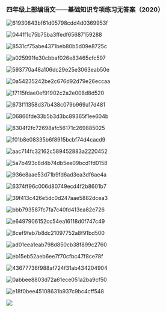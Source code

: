 ﻿---
layout: post
tags: [教学复习]
author: lqq
---

### 四年级上部编语文——基础知识专项练习无答案（2020）

![61930843bf61d05798cdd4d0369953f](https://xintd.github.io/lqq/images/lqq/a/Aspose.Words.c70d5853-18e5-43a1-88b5-b474d974de1a.001.jpeg)

![044ff1c75b75ba3ffedf65687159288](https://xintd.github.io/lqq/images/lqq/a/Aspose.Words.c70d5853-18e5-43a1-88b5-b474d974de1a.002.jpeg)

![8531cf75abe4371beb80b5d09e8725c](https://xintd.github.io/lqq/images/lqq/a/Aspose.Words.c70d5853-18e5-43a1-88b5-b474d974de1a.003.jpeg)

![a025991fe30cbbaf026e83465cfc597](https://xintd.github.io/lqq/images/lqq/a/Aspose.Words.c70d5853-18e5-43a1-88b5-b474d974de1a.004.jpeg)

![593770a48a106dc29e25e3063eab50e](https://xintd.github.io/lqq/images/lqq/a/Aspose.Words.c70d5853-18e5-43a1-88b5-b474d974de1a.005.jpeg)

![0a54235242be2c676d92d79e26eccaa](https://xintd.github.io/lqq/images/lqq/a/Aspose.Words.c70d5853-18e5-43a1-88b5-b474d974de1a.006.jpeg)

![17115fdae0ef91902c2a2e008d8d520](https://xintd.github.io/lqq/images/lqq/a/Aspose.Words.c70d5853-18e5-43a1-88b5-b474d974de1a.007.jpeg)

![673f11358d37b438c079b969a17d481](https://xintd.github.io/lqq/images/lqq/a/Aspose.Words.c70d5853-18e5-43a1-88b5-b474d974de1a.008.jpeg)

![06866fde33b5b3d3bc89365f1ee604b](https://xintd.github.io/lqq/images/lqq/a/Aspose.Words.c70d5853-18e5-43a1-88b5-b474d974de1a.009.jpeg)

![8304f2fc72698afc56171c269885025](https://xintd.github.io/lqq/images/lqq/a/Aspose.Words.c70d5853-18e5-43a1-88b5-b474d974de1a.010.jpeg)

![f01b8e08335b6f8915bcbf74d4cacd9](https://xintd.github.io/lqq/images/lqq/a/Aspose.Words.c70d5853-18e5-43a1-88b5-b474d974de1a.011.jpeg)

![aac714fc32162c589452883a2220452](https://xintd.github.io/lqq/images/lqq/a/Aspose.Words.c70d5853-18e5-43a1-88b5-b474d974de1a.012.jpeg)

![5a7b493c8d4b74db5ee09bcd1fd0158](https://xintd.github.io/lqq/images/lqq/a/Aspose.Words.c70d5853-18e5-43a1-88b5-b474d974de1a.013.jpeg)

![936e8aae53d71b9fd6ad3ea3df6ae4a](https://xintd.github.io/lqq/images/lqq/a/Aspose.Words.c70d5853-18e5-43a1-88b5-b474d974de1a.014.jpeg)

![6374ff96c006d80749ecd4f2b8601b7](https://xintd.github.io/lqq/images/lqq/a/Aspose.Words.c70d5853-18e5-43a1-88b5-b474d974de1a.015.jpeg)

![39f413c426e5dc0d247aae5882dcea3](https://xintd.github.io/lqq/images/lqq/a/Aspose.Words.c70d5853-18e5-43a1-88b5-b474d974de1a.016.jpeg)

![bbb793587fc7fa7c40fd413ea82e726](https://xintd.github.io/lqq/images/lqq/a/Aspose.Words.c70d5853-18e5-43a1-88b5-b474d974de1a.017.jpeg)

![e6497906152cc54ea16118d0f747c49](https://xintd.github.io/lqq/images/lqq/a/Aspose.Words.c70d5853-18e5-43a1-88b5-b474d974de1a.018.jpeg)

![8cef9feb7b8dc21097752a8f91bd500](https://xintd.github.io/lqq/images/lqq/a/Aspose.Words.c70d5853-18e5-43a1-88b5-b474d974de1a.019.jpeg)

![ad01eea1eab798d850cb38f899c2760](https://xintd.github.io/lqq/images/lqq/a/Aspose.Words.c70d5853-18e5-43a1-88b5-b474d974de1a.020.jpeg)

![eb15eb52aeb6ee7f70cfbc47f8ce78f](https://xintd.github.io/lqq/images/lqq/a/Aspose.Words.c70d5853-18e5-43a1-88b5-b474d974de1a.021.jpeg)

![43677736f988af724f31ab434204904](https://xintd.github.io/lqq/images/lqq/a/Aspose.Words.c70d5853-18e5-43a1-88b5-b474d974de1a.022.jpeg)

![0abbee8803d72a61ece051a2ba9cf50](https://xintd.github.io/lqq/images/lqq/a/Aspose.Words.c70d5853-18e5-43a1-88b5-b474d974de1a.023.jpeg)

![e18f0bee45108631b937c9bc4cff548](https://xintd.github.io/lqq/images/lqq/a/Aspose.Words.c70d5853-18e5-43a1-88b5-b474d974de1a.024.jpeg)

![](https://xintd.github.io/lqq/images/lqq/a/Aspose.Words.c70d5853-18e5-43a1-88b5-b474d974de1a.025.png)
